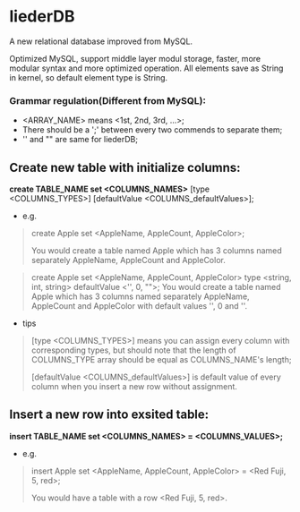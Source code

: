 # liederDB
A new relational database improved from MySQL.

Optimized MySQL, support middle layer modul storage, faster, more modular syntax and more optimized operation.
All elements save as String in kernel, so default element type is String.

### Grammar regulation(Different from MySQL):
* <ARRAY_NAME> means <1st, 2nd, 3rd, ...>;
* There should be a ';' between every two commends to separate them;
* '' and "" are same for liederDB;



## Create new table with initialize columns:

__create TABLE_NAME set <COLUMNS_NAMES>__ [type <COLUMNS_TYPES>] [defaultValue <COLUMNS_defaultValues>];

* e.g.
>create Apple set <AppleName, AppleCount, AppleColor>;
>
>You would create a table named Apple which has 3 columns named separately AppleName, AppleCount and AppleColor.

>create Apple set <AppleName, AppleCount, AppleColor> type <string, int, string> defaultValue <'', 0, "">;
>You would create a table named Apple which has 3 columns named separately AppleName, AppleCount and AppleColor with default values '', 0 and ''.
* tips
>[type <COLUMNS_TYPES>] means you can assign every column with corresponding types, but should note that the length of COLUMNS_TYPE array should be equal as COLUMNS_NAME's length;
>
>[defaultValue <COLUMNS_defaultValues>] is default value of every column when you insert a new row without assignment.


## Insert a new row into exsited table:

__insert TABLE_NAME set <COLUMNS_NAMES> = <COLUMNS_VALUES>;__

* e.g.
>insert Apple set <AppleName, AppleCount, AppleColor> = <Red Fuji, 5, red>;
>
>You would have a table with a row <Red Fuji, 5, red>.

